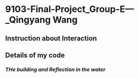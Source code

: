 # 9103-Final-Project_Group-E—_Qingyang Wang
## **Instruction about Interaction**

## **Details of my code**
### *THe building and Reflection in the water*
<!DOCTYPE html>
<html lang="en">

<head>
  <meta charset="UTF-8">
  <meta name="viewport" content="width=device-width, initial-scale=1.0">
  <title>Monet Style Painting</title>
</head>

<body>
  <canvas id="monetCanvas" width="800" height="600"></canvas>

  <script>
    const canvas = document.getElementById("monetCanvas");
    const ctx = canvas.getContext("2d");

    //the buildings
    ctx.fillStyle = "rgba(44, 27, 50, 0.8)"; 
    ctx.beginPath();
    ctx.moveTo(0, 300);
    ctx.lineTo(50, 240);
    ctx.lineTo(100, 240);
    ctx.lineTo(100, 150);
    ctx.lineTo(110, 150);
    ctx.lineTo(120, 40);
    ctx.lineTo(130, 150);
    ctx.lineTo(140, 150);
    ctx.lineTo(140, 200);
    ctx.lineTo(170, 200); 
    ctx.arc(170, 200, 30, 0, Math.PI, true);
    ctx.lineTo(200, 200);
    ctx.lineTo(260, 210);
    ctx.lineTo(300, 220);
    ctx.lineTo(330, 250);
    ctx.lineTo(330, 270);
    ctx.lineTo(330, 270);
    ctx.lineTo(450, 270);
    ctx.lineTo(480, 300);
    ctx.closePath();
    ctx.fill();

    //Reflection
    ctx.fillStyle = "rgba(44, 27, 50, 0.8)";
    ctx.fillRect(100, 300, 50, 280);

    // Water ripple effect
     ctx.strokeStyle = 'rgba(255, 255, 255, )';  
      ctx.lineWidth = 0.6;   
        for (let j = canvas.height * 0.5; j < canvas.height; j +=5) {
          ctx.beginPath();
          ctx.moveTo(0, j);
            for (let i = 0; i < canvas.width; i+=2) {
              const wave = Math.sin(i / 15 + j / 25) * 2.5;
             ctx.lineTo(i, j + wave);
            }

          ctx.stroke();
      }

    //texture
    function addBrushStrokes(color, alpha, density) {
      ctx.fillStyle = color;
      ctx.globalAlpha = alpha;
      for (let i = 0; i < density; i++) {
        let x = Math.random() * canvas.width;
        let y = Math.random() * canvas.height;
        let width = Math.random() * 6 + 1;
        let height = Math.random() * 3 + 1;
        ctx.fillRect(x, y, width, height);
      }
      ctx.globalAlpha = 4.0;
    }
  </script>
</body>
</html>